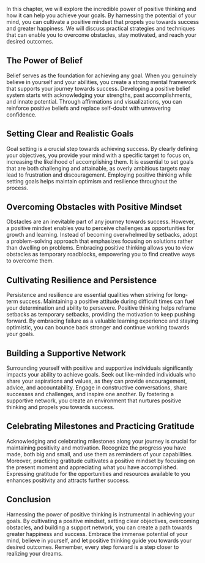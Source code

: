 
In this chapter, we will explore the incredible power of positive thinking and how it can help you achieve your goals. By harnessing the potential of your mind, you can cultivate a positive mindset that propels you towards success and greater happiness. We will discuss practical strategies and techniques that can enable you to overcome obstacles, stay motivated, and reach your desired outcomes.

The Power of Belief
-------------------

Belief serves as the foundation for achieving any goal. When you genuinely believe in yourself and your abilities, you create a strong mental framework that supports your journey towards success. Developing a positive belief system starts with acknowledging your strengths, past accomplishments, and innate potential. Through affirmations and visualizations, you can reinforce positive beliefs and replace self-doubt with unwavering confidence.

Setting Clear and Realistic Goals
---------------------------------

Goal setting is a crucial step towards achieving success. By clearly defining your objectives, you provide your mind with a specific target to focus on, increasing the likelihood of accomplishing them. It is essential to set goals that are both challenging and attainable, as overly ambitious targets may lead to frustration and discouragement. Employing positive thinking while setting goals helps maintain optimism and resilience throughout the process.

Overcoming Obstacles with Positive Mindset
------------------------------------------

Obstacles are an inevitable part of any journey towards success. However, a positive mindset enables you to perceive challenges as opportunities for growth and learning. Instead of becoming overwhelmed by setbacks, adopt a problem-solving approach that emphasizes focusing on solutions rather than dwelling on problems. Embracing positive thinking allows you to view obstacles as temporary roadblocks, empowering you to find creative ways to overcome them.

Cultivating Resilience and Persistence
--------------------------------------

Persistence and resilience are essential qualities when striving for long-term success. Maintaining a positive attitude during difficult times can fuel your determination and ability to persevere. Positive thinking helps reframe setbacks as temporary setbacks, providing the motivation to keep pushing forward. By embracing failure as a valuable learning experience and staying optimistic, you can bounce back stronger and continue working towards your goals.

Building a Supportive Network
-----------------------------

Surrounding yourself with positive and supportive individuals significantly impacts your ability to achieve goals. Seek out like-minded individuals who share your aspirations and values, as they can provide encouragement, advice, and accountability. Engage in constructive conversations, share successes and challenges, and inspire one another. By fostering a supportive network, you create an environment that nurtures positive thinking and propels you towards success.

Celebrating Milestones and Practicing Gratitude
-----------------------------------------------

Acknowledging and celebrating milestones along your journey is crucial for maintaining positivity and motivation. Recognize the progress you have made, both big and small, and use them as reminders of your capabilities. Moreover, practicing gratitude cultivates a positive mindset by focusing on the present moment and appreciating what you have accomplished. Expressing gratitude for the opportunities and resources available to you enhances positivity and attracts further success.

Conclusion
----------

Harnessing the power of positive thinking is instrumental in achieving your goals. By cultivating a positive mindset, setting clear objectives, overcoming obstacles, and building a support network, you can create a path towards greater happiness and success. Embrace the immense potential of your mind, believe in yourself, and let positive thinking guide you towards your desired outcomes. Remember, every step forward is a step closer to realizing your dreams.
